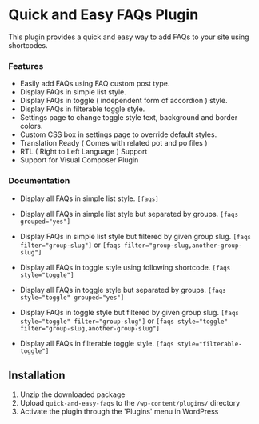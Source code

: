 # Quick and Easy FAQs Plugin

This plugin provides a quick and easy way to add FAQs to your site using shortcodes.

### Features

* Easily add FAQs using FAQ custom post type.
* Display FAQs in simple list style.
* Display FAQs in toggle ( independent form of accordion ) style.
* Display FAQs in filterable toggle style.
* Settings page to change toggle style text, background and border colors.
* Custom CSS box in settings page to override default styles.
* Translation Ready ( Comes with related pot and po files )
* RTL ( Right to Left Language ) Support
* Support for Visual Composer Plugin

### Documentation


* Display all FAQs in simple list style.
	`[faqs]`

* Display all FAQs in simple list style but separated by groups.
	`[faqs grouped="yes"]`

* Display FAQs in simple list style but filtered by given group slug.
	`[faqs filter="group-slug"]` or `[faqs filter="group-slug,another-group-slug"]`

* Display all FAQs in toggle style using following shortcode.
	`[faqs style="toggle"]`

* Display all FAQs in toggle style but separated by groups.
	`[faqs style="toggle" grouped="yes"]`

* Display FAQs in toggle style but filtered by given group slug.
	`[faqs style="toggle" filter="group-slug"]` or `[faqs style="toggle" filter="group-slug,another-group-slug"]`

* Display all FAQs in filterable toggle style.
	`[faqs style="filterable-toggle"]`

## Installation

1. Unzip the downloaded package
2. Upload `quick-and-easy-faqs` to the `/wp-content/plugins/` directory
3. Activate the plugin through the 'Plugins' menu in WordPress